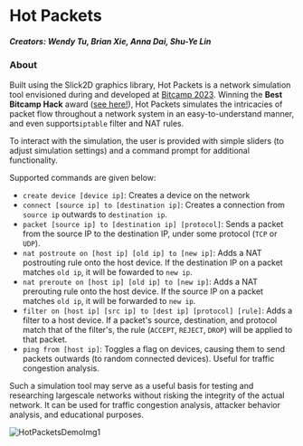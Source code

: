 # Hot Packets
##### Creators: Wendy Tu, Brian Xie, Anna Dai, Shu-Ye Lin

### About
Built using the Slick2D graphics library, Hot Packets is a network simulation tool envisioned during and developed at <a href = "https://bitcamp2023.devpost.com/?ref_feature=challenge&ref_medium=discover">Bitcamp 2023</a>. Winning the **Best Bitcamp Hack** award (<a href = "https://devpost.com/software/hot-packets?ref_content=user-portfolio&ref_feature=in_progress">see here!</a>), Hot Packets simulates the intricacies of packet flow throughout a network system in an easy-to-understand manner, and even supports`iptable` filter and NAT rules.

To interact with the simulation, the user is provided with simple sliders (to adjust simulation settings) and a command prompt for additional functionality. 

Supported commands are given below:
- `create device [device ip]`: Creates a device on the network
- `connect [source ip] to [destination ip]`: Creates a connection from `source ip` outwards to `destination ip`. 
- `packet [source ip] to [destination ip] [protocol]`: Sends a packet from the source IP to the destination IP, under some protocol (`TCP` or `UDP`).
- `nat postroute on [host ip] [old ip] to [new ip]`: Adds a NAT postrouting rule onto the host device. If the destination IP on a packet matches `old ip`, it will be fowarded to `new ip`.
- `nat preroute on [host ip] [old ip] to [new ip]`: Adds a NAT prerouting rule onto the host device. If the source IP on a packet matches `old ip`, it will be forwarded to `new ip`.
- `filter on [host ip] [src ip] to [dest ip] [protocol] [rule]`: Adds a filter to a host device. If a packet's source, destination, and protocol match that of the filter's, the rule (`ACCEPT`, `REJECT`, `DROP`) will be applied to that packet.
- `ping from [host ip]`: Toggles a flag on devices, causing them to send packets outwards (to random connected devices). Useful for traffic congestion analysis.

Such a simulation tool may serve as a useful basis for testing and researching largescale networks without risking the integrity of the actual network. It can be used for traffic congestion analysis, attacker behavior analysis, and educational purposes.

![HotPacketsDemoImg1](https://user-images.githubusercontent.com/73412642/230796645-d6ce5234-52f8-4b00-8424-7d6ef2ceb96a.png)
